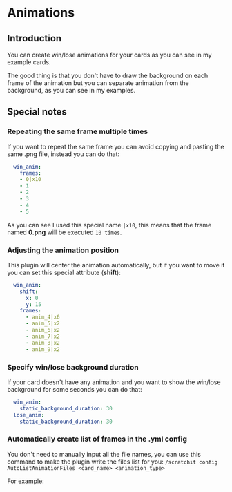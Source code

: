 # Animations

## Introduction

You can create win/lose animations for your cards as you can see in my example cards.

The good thing is that you don't have to draw the background on each frame of the animation but you can separate animation from the background, as you can see in my examples.

## Special notes

### Repeating the same frame multiple times

If you want to repeat the same frame you can avoid copying and pasting the same .png file, instead you can do that:

```yaml
  win_anim:
    frames:
    - 0|x10
    - 1
    - 2
    - 3
    - 4
    - 5
```

As you can see I used this special name `|x10`, this means that the frame named **0.png** will be executed `10 times`.

### Adjusting the animation position

This plugin will center the animation automatically, but if you want to move it you can set this special attribute \(**shift**\):

```yaml
  win_anim:
    shift:
      x: 0
      y: 15
    frames:
      - anim_4|x6
      - anim_5|x2
      - anim_6|x2
      - anim_7|x2
      - anim_8|x2
      - anim_9|x2
```

### Specify win/lose background duration

If your card doesn't have any animation and you want to show the win/lose background for some seconds you can do that:

```yaml
  win_anim:
    static_background_duration: 30
  lose_anim:
    static_background_duration: 30
```

### Automatically create list of frames in the .yml config

You don't need to manually input all the file names, you can use this command to make the plugin write the files list for you: `/scratchit config AutoListAnimationFiles <card_name> <animation_type>`

For example: 

